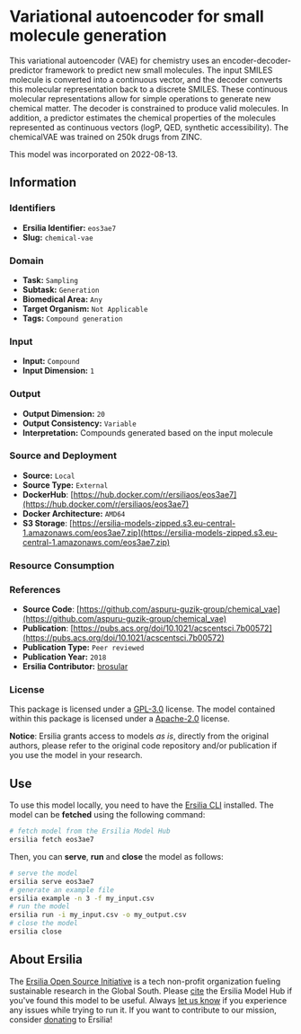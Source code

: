 # Variational autoencoder for small molecule generation

This variational autoencoder (VAE) for chemistry uses an encoder-decoder-predictor framework to predict new small molecules. The input SMILES molecule is converted into a continuous vector, and the decoder converts this molecular representation back to a discrete SMILES. These continuous molecular representations allow for simple operations to generate new chemical matter. The decoder is constrained to produce valid molecules. In addition, a predictor estimates the chemical properties of the molecules represented as continuous vectors (logP, QED, synthetic accessibility). The chemicalVAE was trained on 250k drugs from ZINC.

This model was incorporated on 2022-08-13.

## Information
### Identifiers
- **Ersilia Identifier:** `eos3ae7`
- **Slug:** `chemical-vae`

### Domain
- **Task:** `Sampling`
- **Subtask:** `Generation`
- **Biomedical Area:** `Any`
- **Target Organism:** `Not Applicable`
- **Tags:** `Compound generation`

### Input
- **Input:** `Compound`
- **Input Dimension:** `1`

### Output
- **Output Dimension:** `20`
- **Output Consistency:** `Variable`
- **Interpretation:** Compounds generated based on the input molecule

### Source and Deployment
- **Source:** `Local`
- **Source Type:** `External`
- **DockerHub**: [https://hub.docker.com/r/ersiliaos/eos3ae7](https://hub.docker.com/r/ersiliaos/eos3ae7)
- **Docker Architecture:** `AMD64`
- **S3 Storage**: [https://ersilia-models-zipped.s3.eu-central-1.amazonaws.com/eos3ae7.zip](https://ersilia-models-zipped.s3.eu-central-1.amazonaws.com/eos3ae7.zip)

### Resource Consumption


### References
- **Source Code**: [https://github.com/aspuru-guzik-group/chemical_vae](https://github.com/aspuru-guzik-group/chemical_vae)
- **Publication**: [https://pubs.acs.org/doi/10.1021/acscentsci.7b00572](https://pubs.acs.org/doi/10.1021/acscentsci.7b00572)
- **Publication Type:** `Peer reviewed`
- **Publication Year:** `2018`
- **Ersilia Contributor:** [brosular](https://github.com/brosular)

### License
This package is licensed under a [GPL-3.0](https://github.com/ersilia-os/ersilia/blob/master/LICENSE) license. The model contained within this package is licensed under a [Apache-2.0](LICENSE) license.

**Notice**: Ersilia grants access to models _as is_, directly from the original authors, please refer to the original code repository and/or publication if you use the model in your research.


## Use
To use this model locally, you need to have the [Ersilia CLI](https://github.com/ersilia-os/ersilia) installed.
The model can be **fetched** using the following command:
```bash
# fetch model from the Ersilia Model Hub
ersilia fetch eos3ae7
```
Then, you can **serve**, **run** and **close** the model as follows:
```bash
# serve the model
ersilia serve eos3ae7
# generate an example file
ersilia example -n 3 -f my_input.csv
# run the model
ersilia run -i my_input.csv -o my_output.csv
# close the model
ersilia close
```

## About Ersilia
The [Ersilia Open Source Initiative](https://ersilia.io) is a tech non-profit organization fueling sustainable research in the Global South.
Please [cite](https://github.com/ersilia-os/ersilia/blob/master/CITATION.cff) the Ersilia Model Hub if you've found this model to be useful. Always [let us know](https://github.com/ersilia-os/ersilia/issues) if you experience any issues while trying to run it.
If you want to contribute to our mission, consider [donating](https://www.ersilia.io/donate) to Ersilia!
